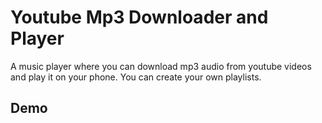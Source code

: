 # Youtube Mp3 Downloader and Player

A music player where you can download mp3 audio from youtube videos and play it on your phone. You can create your own playlists.

## Demo


